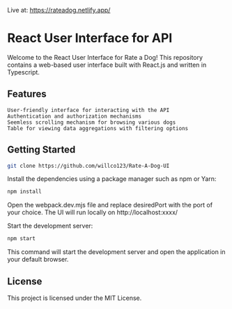 Live at: https://rateadog.netlify.app/

# React User Interface for API

Welcome to the React User Interface for Rate a Dog! This repository contains a web-based user interface built with React.js and written in Typescript.

## Features

    User-friendly interface for interacting with the API
    Authentication and authorization mechanisms
    Seemless scrolling mechanism for browsing various dogs
    Table for viewing data aggregations with filtering options

## Getting Started

```bash
git clone https://github.com/willco123/Rate-A-Dog-UI
```

Install the dependencies using a package manager such as npm or Yarn:

```bash
npm install
```

Open the webpack.dev.mjs file and replace desiredPort with the port of your choice.
The UI will run locally on http://localhost:xxxx/

Start the development server:

```bash
npm start
```

This command will start the development server and open the application in your default browser.

## License

This project is licensed under the MIT License.
